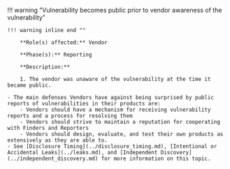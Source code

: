 <a name="12"></a>
!!! warning "Vulnerability becomes public prior to vendor awareness of the vulnerability"

    !!! warning inline end ""

        **Role(s) affected:** Vendor

        **Phase(s):** Reporting

        **Description:**

        1. The vendor was unaware of the vulnerability at the time it became public.

    - The main defenses Vendors have against being surprised by public reports of vulnerabilities in their products are:
        - Vendors should have a mechanism for receiving vulnerability reports and a process for resolving them
        - Vendors should strive to maintain a reputation for cooperating with Finders and Reporters
        - Vendors should design, evaluate, and test their own products as extensively as they are able to.
    - See [Disclosure Timing](../disclosure_timing.md), [Intentional or Accidental Leaks](../leaks.md), and [Independent Discovery](../independent_discovery.md) for more information on this topic.
